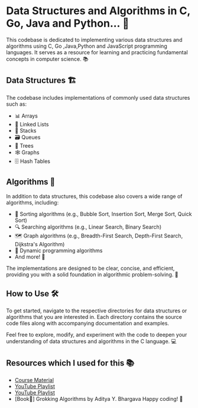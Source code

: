 # Data Structures and Algorithms in C, Go, Java and Python... 🎉

This codebase is dedicated to implementing various data structures and algorithms using C, Go ,Java,Python and JavaScript programming languages. It serves as a resource for learning and practicing fundamental concepts in computer science. 📚

## Data Structures 🏗️

The codebase includes implementations of commonly used data structures such as:

- 📊 Arrays
- 🔗 Linked Lists
- 🥞 Stacks
- 🗃️ Queues
- 🌳 Trees
- 🕸️ Graphs
- 🗄️ Hash Tables

## Algorithms 🧩

In addition to data structures, this codebase also covers a wide range of algorithms, including:

- 🔄 Sorting algorithms (e.g., Bubble Sort, Insertion Sort, Merge Sort, Quick Sort)
- 🔍 Searching algorithms (e.g., Linear Search, Binary Search)
- 🗺️ Graph algorithms (e.g., Breadth-First Search, Depth-First Search, Dijkstra's Algorithm)
- 🧮 Dynamic programming algorithms
- And more! 🚀

The implementations are designed to be clear, concise, and efficient, providing you with a solid foundation in algorithmic problem-solving. 🧠

## How to Use 🛠️

To get started, navigate to the respective directories for data structures or algorithms that you are interested in. Each directory contains the source code files along with accompanying documentation and examples.

Feel free to explore, modify, and experiment with the code to deepen your understanding of data structures and algorithms in the C language. 💻

## Resources which I used for this 📚

- [Course Material](https://courses.ms.wits.ac.za/~steve/aaa/book/large/)
- [YouTube Playlist](https://youtube.com/playlist?list=PL6Zs6LgrJj3tDXv8a_elC6eT_4R5gfX4d&si=1PlORvsj-lSqERuK)
- [YouTube Playlist](https://youtu.be/B31LgI4Y4DQ?si=k51_Hes5qZjoMF58)
- [Book📖] Grokking Algorithms by Aditya Y. Bhargava
Happy coding! 🎈

